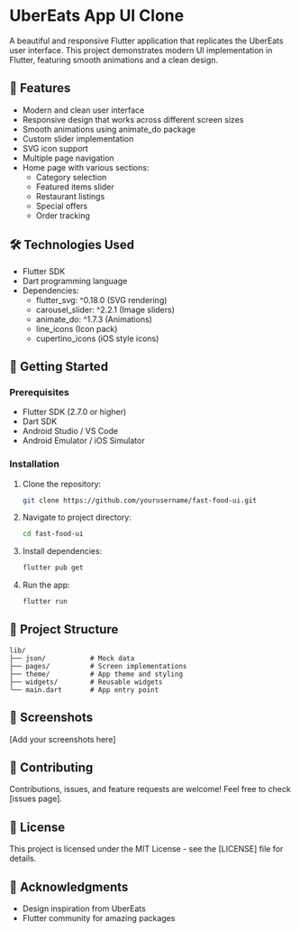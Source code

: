 # UberEats App UI Clone

A beautiful and responsive Flutter application that replicates the UberEats user interface. This project demonstrates modern UI implementation in Flutter, featuring smooth animations and a clean design.

## 📱 Features

- Modern and clean user interface
- Responsive design that works across different screen sizes
- Smooth animations using animate_do package
- Custom slider implementation
- SVG icon support
- Multiple page navigation
- Home page with various sections:
  - Category selection
  - Featured items slider
  - Restaurant listings
  - Special offers
  - Order tracking

## 🛠️ Technologies Used

- Flutter SDK
- Dart programming language
- Dependencies:
  - flutter_svg: ^0.18.0 (SVG rendering)
  - carousel_slider: ^2.2.1 (Image sliders)
  - animate_do: ^1.7.3 (Animations)
  - line_icons (Icon pack)
  - cupertino_icons (iOS style icons)

## 🚀 Getting Started

### Prerequisites

- Flutter SDK (2.7.0 or higher)
- Dart SDK
- Android Studio / VS Code
- Android Emulator / iOS Simulator

### Installation

1. Clone the repository:
   ```bash
   git clone https://github.com/yourusername/fast-food-ui.git
   ```

2. Navigate to project directory:
   ```bash
   cd fast-food-ui
   ```

3. Install dependencies:
   ```bash
   flutter pub get
   ```

4. Run the app:
   ```bash
   flutter run
   ```

## 📂 Project Structure

```
lib/
├── json/           # Mock data
├── pages/          # Screen implementations
├── theme/          # App theme and styling
├── widgets/        # Reusable widgets
└── main.dart       # App entry point
```

## 📸 Screenshots

[Add your screenshots here]

## 🤝 Contributing

Contributions, issues, and feature requests are welcome! Feel free to check [issues page].

## 📝 License

This project is licensed under the MIT License - see the [LICENSE] file for details.

## 🙏 Acknowledgments

- Design inspiration from UberEats
- Flutter community for amazing packages

